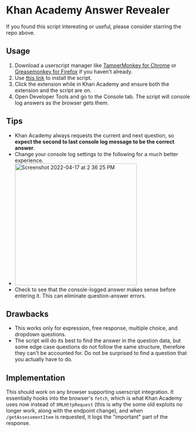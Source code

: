# Khan Academy Answer Revealer

If you found this script interesting or useful, please consider starring the repo above.

## Usage
1. Download a userscript manager like [TamperMonkey for Chrome](https://chrome.google.com/webstore/detail/tampermonkey/dhdgffkkebhmkfjojejmpbldmpobfkfo?hl=en) or [Greasemonkey for Firefox](https://addons.mozilla.org/en-US/firefox/addon/greasemonkey/) if you haven't already.
2. Use [this link](https://github.com/walesworksltd/khanhack/raw/main/khanrevealer.user.js) to install the script. 
3. Click the extension while in Khan Academy and ensure both the extension and the script are on.
4. Open Developer Tools and go to the Console tab. The script will console log answers as the browser gets them.

## Tips
- Khan Academy always requests the current and next question, so **expect the second to last console log message to be the correct answer**.
- Change your console log settings to the following for a much better experience.
- <img width="332" alt="Screenshot 2022-04-17 at 2 36 25 PM" src="https://user-images.githubusercontent.com/87256750/163703658-693f8e57-ab63-4cbc-aa91-b1b981a17064.png">
- Check to see that the console-logged answer makes sense before entering it. This can eliminate question-answer errors.

## Drawbacks
- This works only for expression, free response, multiple choice, and dropdown questions.
- The script will do its best to find the answer in the question data, but some edge case questions do not follow the same structure, therefore they can't be accounted for. Do not be surprised to find a question that you actually have to do.

## Implementation
This should work on any browser supporting userscript integration. It essentially hooks into the browser's `fetch`, which is what Khan Academy uses now instead of `XMLHttpRequest` (this is why the some old exploits no longer work, along with the endpoint change), and when `/getAssessmentItem` is requested, it logs the "important" part of the response.
